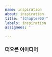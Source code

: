 ```yaml
---
name: inspiration
about: inspiration
title: "[Chapter00]"
labels: inspiration
assignees: ''

---
```


### 떠오른 아이디어

